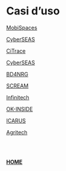 # Casi d’uso

[MobiSpaces](Casi%20d%E2%80%99uso/MobiSpaces.md)

[CyberSEAS](Casi%20d%E2%80%99uso/CyberSEAS.md)

[CiTrace](Casi%20d%E2%80%99uso/CiTrace.md)

[CyberSEAS](Casi%20d%E2%80%99uso/CyberSEAS.md)

[BD4NRG](Casi%20d%E2%80%99uso/BD4NRG.md)

[SCREAM](Casi%20d%E2%80%99uso/SCREAM.md)

[Infinitech](Casi%20d%E2%80%99uso/Infinitech.md)

[OK-INSIDE](Casi%20d%E2%80%99uso/OK-INSIDE.md)

[ICARUS](Casi%20d%E2%80%99uso/ICARUS.md)

[Agritech](Casi%20d%E2%80%99uso/Agritech.md)


<br>

<br>

[**HOME**](../ALIDA%20AGRITECH.md)